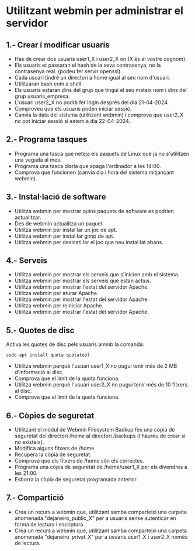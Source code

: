 # Utilitzant webmin per administrar el servidor

## 1.- Crear i modificar usuaris

- Has de crear dos usuaris user1_X i user2_X on (X és el vostre cognom).
- Els usuaris et passaran el hash de la seva contrasenya, no la contrasenya real. (podeu fer servir openssl).
- Cada usuari tindrè un directori a home igual al seu nom d'usuari.
- Utilitzaran bash com a shell.
- Els usuaris estaran dins del grup que tingui el seu mateix nom i dins del grup usuaris_empresa.
- L'usuari user2_X no podrà fer login després del dia 21-04-2024.
- Comproveu que els usuaris poden iniciar sessió.
- Canvia la data del sistema (utilitzant webmin) i comprova que user2_X no pot iniciar sessió si estem a dia 22-04-2024.

## 2.- Programa tasques

- Programa una tasca que neteja els paquets de Linux que ja no s'utilitzen una vegada al mes.
- Programa una tasca diaria que apaga l'ordinador a les 14:00.
- Comprova que funcionen (canvia dia i hora del sistema mitjançant webmin).
  
## 3.- Instal·lació de software

- Utilitza webmin per mostrar quins paquets de software es podrien actualitzar.
- Des de webmin actualitza un paquet.
- Utilitza webmin per instal·lar un joc de apt.
- Utilitza webmin per instal·lar gimp de apt.
- Utilitza webmin per desinatl·lar el joc que heu instal·lat abans.

## 4.- Serveis

- Utilitza webmin per mostrar els serveis que s'inicien amb el sistema.
- Utilitza webmin per mostrar els serveis que estan actius.
- Utilitza webmin per mostrar l'estat del servidor Apache.
- Utilitza webmin per aturar Apache.
- Utilitza webmin per mostrar l'estat del servidor Apache.
- Utilitza webmin per reiniciar Apache.
- Utilitza webmin per mostrar l'estat del servidor Apache.

## 5.- Quotes de disc

Activa les quotes de disc pels usuaris ammb la comanda: 

```
sudo apt install quota quotatool
```

- Utilitza webmin perquè l'usuari user1_X no pugui tenir més de 2 MB d'informació al disc.
- Comprova que el límit de la quota funciona.
- Utilitza webmin perquè l'usuari user2_X no pugui tenir més de 10 fitxers al disc.
- Comprova que el límit de la quota funciona.

## 6.- Còpies de seguretat

- Utilitzant el mòdul de Webmin Filesystem Backup fes una còpia de seguretat del directori /home al directori /backups (l'haureu de crear si no existeix).
- Modifica alguns fitxers de /home.
- Recupera la còpia de seguretat.
- Comprova que els fitxers de /home són els correctes.
- Programa una còpia de seguretat de /home/user1_X per els divendres a les 21:00.
- Esborra la còpia de seguretat programada anterior.

## 7.- Compartició

- Crea un recurs a webmin que, utilitzant samba comparteixi una carpeta anomenada "dejaneiro_public_X" per a usuaris sense autenticar en forma de lectura i escriptura.
- Crea un recurs a webmin que, utilitzant samba comparteixi una carpeta anomenada "dejaneiro_privat_X" per a usuaris user1_X i user2_X només de lectura.

